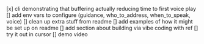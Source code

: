 
[x] cli demonstrating that buffering actually reducing time to first voice play
[] add env vars to configure (guidance, who_to_address, when_to_speak, voice)
[] clean up extra stuff from readme
[] add examples of how it might be set up on readme
[] add section about building via vibe coding with ref
[] try it out in cursor
[] demo video
